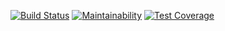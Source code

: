 [![Build Status](https://travis-ci.org/byrek3d/bootcamp-SwDev.svg?branch=master)](https://travis-ci.org/byrek3d/bootcamp-SwDev)
[![Maintainability](https://api.codeclimate.com/v1/badges/8afcfd4ff2ac40e694de/maintainability)](https://codeclimate.com/github/byrek3d/bootcamp-SwDev/maintainability)
[![Test Coverage](https://api.codeclimate.com/v1/badges/8afcfd4ff2ac40e694de/test_coverage)](https://codeclimate.com/github/byrek3d/bootcamp-SwDev/test_coverage)